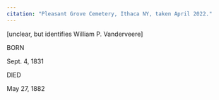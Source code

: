 ```yaml
---
citation: "Pleasant Grove Cemetery, Ithaca NY, taken April 2022."
---
```

[unclear, but identifies William P. Vanderveere]

BORN

Sept. 4, 1831  

DIED

May 27, 1882 
